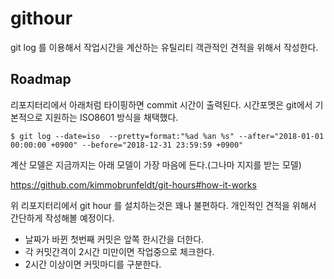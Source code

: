 # githour

git log 를 이용해서 작업시간을 계산하는 유틸리티
객관적인 견적을 위해서 작성한다.

## Roadmap
리포지터리에서 아래처럼 타이핑하면 commit 시간이 출력된다.
시간포멧은 git에서 기본적으로 지원하는 ISO8601 방식을 채택했다.

```
$ git log --date=iso  --pretty=format:"%ad %an %s" --after="2018-01-01 00:00:00 +0900" --before="2018-12-31 23:59:59 +0900"
```

계산 모델은 지금까지는 아래 모델이 가장 마음에 든다.(그나마 지지를 받는 모델)

https://github.com/kimmobrunfeldt/git-hours#how-it-works

위 리포지터리에서 git hour 를 설치하는것은 꽤나 불편하다.
개인적인 견적을 위해서 간단하게 작성해볼 예정이다.

- 날짜가 바뀐 첫번째 커밋은 앞쪽 한시간을 더한다.
- 각 커밋간격이 2시간 미만이면 작업중으로 체크한다.
- 2시간 이상이면 커밋마디를 구분한다.
